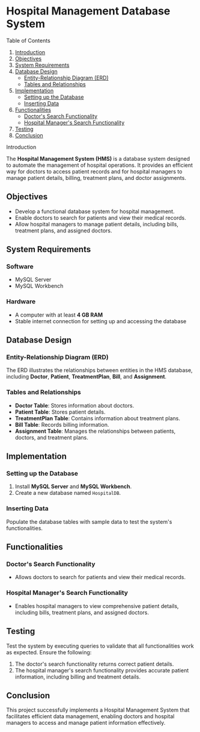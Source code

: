 
# Hospital Management Database System

Table of Contents

1. [Introduction](#introduction)
2. [Objectives](#objectives)
3. [System Requirements](#system-requirements)
4. [Database Design](#database-design)
   - [Entity-Relationship Diagram (ERD)](#entity-relationship-diagram-erd)
   - [Tables and Relationships](#tables-and-relationships)
5. [Implementation](#implementation)
   - [Setting up the Database](#setting-up-the-database)
   - [Inserting Data](#inserting-data)
6. [Functionalities](#functionalities)
   - [Doctor's Search Functionality](#doctors-search-functionality)
   - [Hospital Manager's Search Functionality](#hospital-managers-search-functionality)
7. [Testing](#testing)
8. [Conclusion](#conclusion)

Introduction

The **Hospital Management System (HMS)** is a database system designed to automate the management of hospital operations. It provides an efficient way for doctors to access patient records and for hospital managers to manage patient details, billing, treatment plans, and doctor assignments.

 ## Objectives

- Develop a functional database system for hospital management.
- Enable doctors to search for patients and view their medical records.
- Allow hospital managers to manage patient details, including bills, treatment plans, and assigned doctors.

## System Requirements

### Software
- MySQL Server
- MySQL Workbench

### Hardware
- A computer with at least **4 GB RAM**
- Stable internet connection for setting up and accessing the database

## Database Design

### Entity-Relationship Diagram (ERD)

The ERD illustrates the relationships between entities in the HMS database, including **Doctor**, **Patient**, **TreatmentPlan**, **Bill**, and **Assignment**.

### Tables and Relationships

- **Doctor Table**: Stores information about doctors.
- **Patient Table**: Stores patient details.
- **TreatmentPlan Table**: Contains information about treatment plans.
- **Bill Table**: Records billing information.
- **Assignment Table**: Manages the relationships between patients, doctors, and treatment plans.

## Implementation

### Setting up the Database

1. Install **MySQL Server** and **MySQL Workbench**.
2. Create a new database named `HospitalDB`.

### Inserting Data

Populate the database tables with sample data to test the system's functionalities.

## Functionalities

### Doctor's Search Functionality

- Allows doctors to search for patients and view their medical records.

### Hospital Manager's Search Functionality

- Enables hospital managers to view comprehensive patient details, including bills, treatment plans, and assigned doctors.

## Testing

Test the system by executing queries to validate that all functionalities work as expected. Ensure the following:

1. The doctor's search functionality returns correct patient details.
2. The hospital manager's search functionality provides accurate patient information, including billing and treatment details.

## Conclusion

This project successfully implements a Hospital Management System that facilitates efficient data management, enabling doctors and hospital managers to access and manage patient information effectively.
